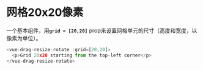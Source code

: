 # 网格20x20像素

一个基本组件，用<b>`grid = [20,20]`</b> prop来设置网格单元的尺寸（高度和宽度，以像素为单位）。

~~~js
<vue-drag-resize-rotate :grid=[20,20]>
  <p>Grid 20x20 starting from the top-left corner</p>
</vue-drag-resize-rotate>
~~~

